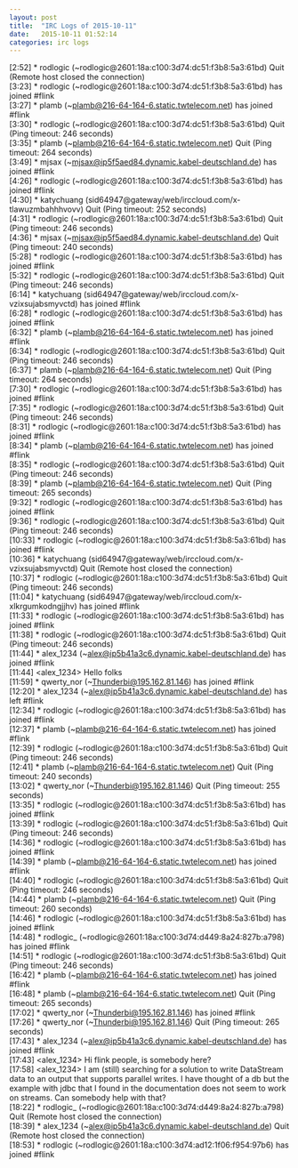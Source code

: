 ```yaml
---
layout: post
title:  "IRC Logs of 2015-10-11"
date:   2015-10-11 01:52:14
categories: irc logs
---
```

<span class="irc-date">[2:52]</span> <span class="irc-navy">* rodlogic (~rodlogic@2601:18a:c100:3d74:dc51:f3b8:5a3:61bd) Quit (Remote host closed the connection)</span><br />
<span class="irc-date">[3:23]</span> <span class="irc-green">* rodlogic (~rodlogic@2601:18a:c100:3d74:dc51:f3b8:5a3:61bd) has joined #flink</span><br />
<span class="irc-date">[3:27]</span> <span class="irc-green">* plamb (~plamb@216-64-164-6.static.twtelecom.net) has joined #flink</span><br />
<span class="irc-date">[3:30]</span> <span class="irc-navy">* rodlogic (~rodlogic@2601:18a:c100:3d74:dc51:f3b8:5a3:61bd) Quit (Ping timeout: 246 seconds)</span><br />
<span class="irc-date">[3:35]</span> <span class="irc-navy">* plamb (~plamb@216-64-164-6.static.twtelecom.net) Quit (Ping timeout: 264 seconds)</span><br />
<span class="irc-date">[3:49]</span> <span class="irc-green">* mjsax (~mjsax@ip5f5aed84.dynamic.kabel-deutschland.de) has joined #flink</span><br />
<span class="irc-date">[4:26]</span> <span class="irc-green">* rodlogic (~rodlogic@2601:18a:c100:3d74:dc51:f3b8:5a3:61bd) has joined #flink</span><br />
<span class="irc-date">[4:30]</span> <span class="irc-navy">* katychuang (sid64947@gateway/web/irccloud.com/x-tlawuzmbahhhvovv) Quit (Ping timeout: 252 seconds)</span><br />
<span class="irc-date">[4:31]</span> <span class="irc-navy">* rodlogic (~rodlogic@2601:18a:c100:3d74:dc51:f3b8:5a3:61bd) Quit (Ping timeout: 246 seconds)</span><br />
<span class="irc-date">[4:36]</span> <span class="irc-navy">* mjsax (~mjsax@ip5f5aed84.dynamic.kabel-deutschland.de) Quit (Ping timeout: 240 seconds)</span><br />
<span class="irc-date">[5:28]</span> <span class="irc-green">* rodlogic (~rodlogic@2601:18a:c100:3d74:dc51:f3b8:5a3:61bd) has joined #flink</span><br />
<span class="irc-date">[5:32]</span> <span class="irc-navy">* rodlogic (~rodlogic@2601:18a:c100:3d74:dc51:f3b8:5a3:61bd) Quit (Ping timeout: 246 seconds)</span><br />
<span class="irc-date">[6:14]</span> <span class="irc-green">* katychuang (sid64947@gateway/web/irccloud.com/x-vzixsujabsmyvctd) has joined #flink</span><br />
<span class="irc-date">[6:28]</span> <span class="irc-green">* rodlogic (~rodlogic@2601:18a:c100:3d74:dc51:f3b8:5a3:61bd) has joined #flink</span><br />
<span class="irc-date">[6:32]</span> <span class="irc-green">* plamb (~plamb@216-64-164-6.static.twtelecom.net) has joined #flink</span><br />
<span class="irc-date">[6:34]</span> <span class="irc-navy">* rodlogic (~rodlogic@2601:18a:c100:3d74:dc51:f3b8:5a3:61bd) Quit (Ping timeout: 246 seconds)</span><br />
<span class="irc-date">[6:37]</span> <span class="irc-navy">* plamb (~plamb@216-64-164-6.static.twtelecom.net) Quit (Ping timeout: 264 seconds)</span><br />
<span class="irc-date">[7:30]</span> <span class="irc-green">* rodlogic (~rodlogic@2601:18a:c100:3d74:dc51:f3b8:5a3:61bd) has joined #flink</span><br />
<span class="irc-date">[7:35]</span> <span class="irc-navy">* rodlogic (~rodlogic@2601:18a:c100:3d74:dc51:f3b8:5a3:61bd) Quit (Ping timeout: 246 seconds)</span><br />
<span class="irc-date">[8:31]</span> <span class="irc-green">* rodlogic (~rodlogic@2601:18a:c100:3d74:dc51:f3b8:5a3:61bd) has joined #flink</span><br />
<span class="irc-date">[8:34]</span> <span class="irc-green">* plamb (~plamb@216-64-164-6.static.twtelecom.net) has joined #flink</span><br />
<span class="irc-date">[8:35]</span> <span class="irc-navy">* rodlogic (~rodlogic@2601:18a:c100:3d74:dc51:f3b8:5a3:61bd) Quit (Ping timeout: 246 seconds)</span><br />
<span class="irc-date">[8:39]</span> <span class="irc-navy">* plamb (~plamb@216-64-164-6.static.twtelecom.net) Quit (Ping timeout: 265 seconds)</span><br />
<span class="irc-date">[9:32]</span> <span class="irc-green">* rodlogic (~rodlogic@2601:18a:c100:3d74:dc51:f3b8:5a3:61bd) has joined #flink</span><br />
<span class="irc-date">[9:36]</span> <span class="irc-navy">* rodlogic (~rodlogic@2601:18a:c100:3d74:dc51:f3b8:5a3:61bd) Quit (Ping timeout: 246 seconds)</span><br />
<span class="irc-date">[10:33]</span> <span class="irc-green">* rodlogic (~rodlogic@2601:18a:c100:3d74:dc51:f3b8:5a3:61bd) has joined #flink</span><br />
<span class="irc-date">[10:36]</span> <span class="irc-navy">* katychuang (sid64947@gateway/web/irccloud.com/x-vzixsujabsmyvctd) Quit (Remote host closed the connection)</span><br />
<span class="irc-date">[10:37]</span> <span class="irc-navy">* rodlogic (~rodlogic@2601:18a:c100:3d74:dc51:f3b8:5a3:61bd) Quit (Ping timeout: 246 seconds)</span><br />
<span class="irc-date">[11:04]</span> <span class="irc-green">* katychuang (sid64947@gateway/web/irccloud.com/x-xlkrgumkodngjjhv) has joined #flink</span><br />
<span class="irc-date">[11:33]</span> <span class="irc-green">* rodlogic (~rodlogic@2601:18a:c100:3d74:dc51:f3b8:5a3:61bd) has joined #flink</span><br />
<span class="irc-date">[11:38]</span> <span class="irc-navy">* rodlogic (~rodlogic@2601:18a:c100:3d74:dc51:f3b8:5a3:61bd) Quit (Ping timeout: 246 seconds)</span><br />
<span class="irc-date">[11:44]</span> <span class="irc-green">* alex_1234 (~alex@ip5b41a3c6.dynamic.kabel-deutschland.de) has joined #flink</span><br />
<span class="irc-date">[11:44]</span> <span class="irc-black">&lt;alex_1234&gt; Hello folks</span><br />
<span class="irc-date">[11:59]</span> <span class="irc-green">* qwerty_nor (~Thunderbi@195.162.81.146) has joined #flink</span><br />
<span class="irc-date">[12:20]</span> <span class="irc-green">* alex_1234 (~alex@ip5b41a3c6.dynamic.kabel-deutschland.de) has left #flink</span><br />
<span class="irc-date">[12:34]</span> <span class="irc-green">* rodlogic (~rodlogic@2601:18a:c100:3d74:dc51:f3b8:5a3:61bd) has joined #flink</span><br />
<span class="irc-date">[12:37]</span> <span class="irc-green">* plamb (~plamb@216-64-164-6.static.twtelecom.net) has joined #flink</span><br />
<span class="irc-date">[12:39]</span> <span class="irc-navy">* rodlogic (~rodlogic@2601:18a:c100:3d74:dc51:f3b8:5a3:61bd) Quit (Ping timeout: 246 seconds)</span><br />
<span class="irc-date">[12:41]</span> <span class="irc-navy">* plamb (~plamb@216-64-164-6.static.twtelecom.net) Quit (Ping timeout: 240 seconds)</span><br />
<span class="irc-date">[13:02]</span> <span class="irc-navy">* qwerty_nor (~Thunderbi@195.162.81.146) Quit (Ping timeout: 255 seconds)</span><br />
<span class="irc-date">[13:35]</span> <span class="irc-green">* rodlogic (~rodlogic@2601:18a:c100:3d74:dc51:f3b8:5a3:61bd) has joined #flink</span><br />
<span class="irc-date">[13:39]</span> <span class="irc-navy">* rodlogic (~rodlogic@2601:18a:c100:3d74:dc51:f3b8:5a3:61bd) Quit (Ping timeout: 246 seconds)</span><br />
<span class="irc-date">[14:36]</span> <span class="irc-green">* rodlogic (~rodlogic@2601:18a:c100:3d74:dc51:f3b8:5a3:61bd) has joined #flink</span><br />
<span class="irc-date">[14:39]</span> <span class="irc-green">* plamb (~plamb@216-64-164-6.static.twtelecom.net) has joined #flink</span><br />
<span class="irc-date">[14:40]</span> <span class="irc-navy">* rodlogic (~rodlogic@2601:18a:c100:3d74:dc51:f3b8:5a3:61bd) Quit (Ping timeout: 246 seconds)</span><br />
<span class="irc-date">[14:44]</span> <span class="irc-navy">* plamb (~plamb@216-64-164-6.static.twtelecom.net) Quit (Ping timeout: 260 seconds)</span><br />
<span class="irc-date">[14:46]</span> <span class="irc-green">* rodlogic (~rodlogic@2601:18a:c100:3d74:dc51:f3b8:5a3:61bd) has joined #flink</span><br />
<span class="irc-date">[14:48]</span> <span class="irc-green">* rodlogic_ (~rodlogic@2601:18a:c100:3d74:d449:8a24:827b:a798) has joined #flink</span><br />
<span class="irc-date">[14:51]</span> <span class="irc-navy">* rodlogic (~rodlogic@2601:18a:c100:3d74:dc51:f3b8:5a3:61bd) Quit (Ping timeout: 246 seconds)</span><br />
<span class="irc-date">[16:42]</span> <span class="irc-green">* plamb (~plamb@216-64-164-6.static.twtelecom.net) has joined #flink</span><br />
<span class="irc-date">[16:48]</span> <span class="irc-navy">* plamb (~plamb@216-64-164-6.static.twtelecom.net) Quit (Ping timeout: 265 seconds)</span><br />
<span class="irc-date">[17:02]</span> <span class="irc-green">* qwerty_nor (~Thunderbi@195.162.81.146) has joined #flink</span><br />
<span class="irc-date">[17:26]</span> <span class="irc-navy">* qwerty_nor (~Thunderbi@195.162.81.146) Quit (Ping timeout: 265 seconds)</span><br />
<span class="irc-date">[17:43]</span> <span class="irc-green">* alex_1234 (~alex@ip5b41a3c6.dynamic.kabel-deutschland.de) has joined #flink</span><br />
<span class="irc-date">[17:43]</span> <span class="irc-black">&lt;alex_1234&gt; Hi flink people, is somebody here?</span><br />
<span class="irc-date">[17:58]</span> <span class="irc-black">&lt;alex_1234&gt; I am (still) searching for a solution to write DataStream data to an output that supports parallel writes. I have thought of a db but the example with jdbc that I found in the documentation does not seem to work on streams. Can somebody help with that?</span><br />
<span class="irc-date">[18:22]</span> <span class="irc-navy">* rodlogic_ (~rodlogic@2601:18a:c100:3d74:d449:8a24:827b:a798) Quit (Remote host closed the connection)</span><br />
<span class="irc-date">[18:39]</span> <span class="irc-navy">* alex_1234 (~alex@ip5b41a3c6.dynamic.kabel-deutschland.de) Quit (Remote host closed the connection)</span><br />
<span class="irc-date">[18:53]</span> <span class="irc-green">* rodlogic (~rodlogic@2601:18a:c100:3d74:ad12:1f06:f954:97b6) has joined #flink</span><br />
